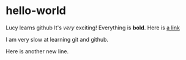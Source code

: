 # hello-world
Lucy learns github
It's _very_ exciting! 
Everything is **bold**.
Here is [a link](www.planetscale.com)

I am very slow at learning git and github.

Here is another new line. 